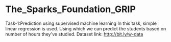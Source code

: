 # The_Sparks_Foundation_GRIP
Task-1:Prediction using supervised machine learning
In this task, simple linear regression is used. Using which we can predict the students based on number of hours they've studied.
Dataset link: http://bit.ly/w-data

